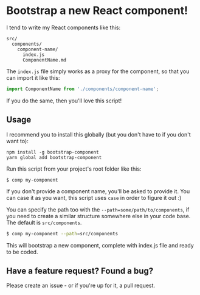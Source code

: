 # Bootstrap a new React component!

I tend to write my React components like this:

```
src/
  components/
    component-name/
      index.js
      ComponentName.md
```

The `index.js` file simply works as a proxy for the component, so that you can import it like this:

```javascript
import ComponentName from './components/component-name';
```

If you do the same, then you'll love this script!

## Usage

I recommend you to install this globally (but you don't have to if you don't want to):

```
npm install -g bootstrap-component
yarn global add bootstrap-component
```

Run this script from your project's root folder like this:

```
$ comp my-component
```

If you don't provide a component name, you'll be asked to provide it. You can case it as you want,
this script uses `case` in order to figure it out :)

You can specify the path too with the `--path=some/path/to/components`, if you need to create a similar
structure somewhere else in your code base. The default is `src/components`.

```bash
$ comp my-component --path=src/components
```

This will bootstrap a new component, complete with index.js file and ready to be coded.

## Have a feature request? Found a bug?

Please create an issue - or if you're up for it, a pull request.

